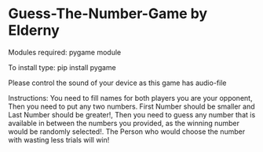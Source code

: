 # Guess-The-Number-Game by Elderny

Modules required:
pygame module

To install type:
pip install pygame


Please control the sound of your device as this game has audio-file

Instructions: You need to fill names for both players you are your opponent,
Then you need to put any two numbers. First Number should be smaller and Last Number should be greater!,
Then you need to guess any number that is available in between the numbers you provided, as the winning number would be randomly selected!.
The Person who would choose the number with wasting less trials will win!

